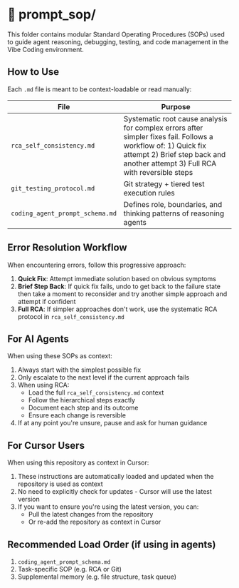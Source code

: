 # 📁 prompt_sop/

This folder contains modular Standard Operating Procedures (SOPs) used to guide agent reasoning, debugging, testing, and code management in the Vibe Coding environment.

## How to Use

Each `.md` file is meant to be context-loadable or read manually:

| File | Purpose |
|------|---------|
| `rca_self_consistency.md` | Systematic root cause analysis for complex errors after simpler fixes fail. Follows a workflow of: 1) Quick fix attempt 2) Brief step back and another attempt 3) Full RCA with reversible steps |
| `git_testing_protocol.md` | Git strategy + tiered test execution rules |
| `coding_agent_prompt_schema.md` | Defines role, boundaries, and thinking patterns of reasoning agents |

## Error Resolution Workflow

When encountering errors, follow this progressive approach:

1. **Quick Fix**: Attempt immediate solution based on obvious symptoms
2. **Brief Step Back**: If quick fix fails, undo to get back to the failure state then take a moment to reconsider and try another simple approach and attempt if confident
3. **Full RCA**: If simpler approaches don't work, use the systematic RCA protocol in `rca_self_consistency.md`

## For AI Agents

When using these SOPs as context:
1. Always start with the simplest possible fix
2. Only escalate to the next level if the current approach fails
3. When using RCA:
   - Load the full `rca_self_consistency.md` context
   - Follow the hierarchical steps exactly
   - Document each step and its outcome
   - Ensure each change is reversible
4. If at any point you're unsure, pause and ask for human guidance

## For Cursor Users

When using this repository as context in Cursor:
1. These instructions are automatically loaded and updated when the repository is used as context
2. No need to explicitly check for updates - Cursor will use the latest version
3. If you want to ensure you're using the latest version, you can:
   - Pull the latest changes from the repository
   - Or re-add the repository as context in Cursor

## Recommended Load Order (if using in agents)

1. `coding_agent_prompt_schema.md`
2. Task-specific SOP (e.g. RCA or Git)
3. Supplemental memory (e.g. file structure, task queue)